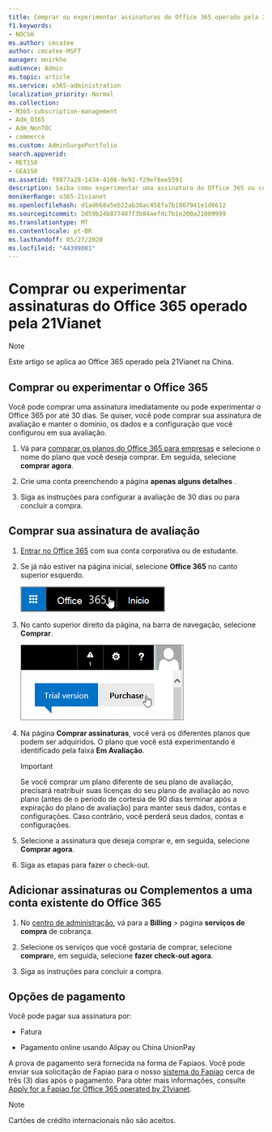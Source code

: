 ```yaml
---
title: Comprar ou experimentar assinaturas do Office 365 operado pela 21Vianet
f1.keywords:
- NOCSH
ms.author: cmcatee
author: cmcatee-MSFT
manager: mnirkhe
audience: Admin
ms.topic: article
ms.service: o365-administration
localization_priority: Normal
ms.collection:
- M365-subscription-management
- Adm_O365
- Adm_NonTOC
- commerce
ms.custom: AdminSurgePortfolio
search.appverid:
- MET150
- GEA150
ms.assetid: f9877a28-1434-4108-9e92-f29ef8ee5591
description: Saiba como experimentar uma assinatura do Office 365 ou comprá-la imediatamente, adicionar assinaturas ou obter Complementos para uma conta existente do Office 365 operada pela 21Vianet na China.
monikerRange: o365-21vianet
ms.openlocfilehash: d1ad668a5eb22ab38ac458fa7b1867941e1d6612
ms.sourcegitcommit: 2d59b24b877487f3b84aefdc7b1e200a21009999
ms.translationtype: MT
ms.contentlocale: pt-BR
ms.lasthandoff: 05/27/2020
ms.locfileid: "44399081"
---
```

# <a name="buy-or-try-subscriptions-for-office-365-operated-by-21vianet"></a>Comprar ou experimentar assinaturas do Office 365 operado pela 21Vianet

> [!NOTE]
>  Este artigo se aplica ao Office 365 operado pela 21Vianet na China.

## <a name="buy-or-try-office-365"></a>Comprar ou experimentar o Office 365

Você pode comprar uma assinatura imediatamente ou pode experimentar o Office 365 por até 30 dias. Se quiser, você pode comprar sua assinatura de avaliação e manter o domínio, os dados e a configuração que você configurou em sua avaliação.

1. Vá para [comparar os planos do Office 365 para empresas](https://go.microsoft.com/fwlink/p/?linkid=393691&amp;clcid=0x409) e selecione o nome do plano que você deseja comprar. Em seguida, selecione **comprar agora**.

2. Crie uma conta preenchendo a página **apenas alguns detalhes** .

3. Siga as instruções para configurar a avaliação de 30 dias ou para concluir a compra.

## <a name="buy-your-trial-subscription"></a>Comprar sua assinatura de avaliação

1. [Entrar no Office 365](https://go.microsoft.com/fwlink/p/?linkid=513813) com sua conta corporativa ou de estudante.

2. Se já não estiver na página inicial, selecione **Office 365** no canto superior esquerdo.

    ![Botão para navegar até a Página Inicial do Office 365](../../media/2fc597ab-ae33-4e5a-aec1-e60e48beac62.png)

3. No canto superior direito da página, na barra de navegação, selecione **Comprar**.

    ![Botão para comprar sua versão de avaliação do Office 365](../../media/73fba4ad-6879-460b-8ef1-f2efb2ee4104.png)

4. Na página **Comprar assinaturas**, você verá os diferentes planos que podem ser adquiridos. O plano que você está experimentando é identificado pela faixa **Em Avaliação**.

    > [!IMPORTANT]
    > Se você comprar um plano diferente de seu plano de avaliação, precisará reatribuir suas licenças do seu plano de avaliação ao novo plano (antes de o período de cortesia de 90 dias terminar após a expiração do plano de avaliação) para manter seus dados, contas e configurações. Caso contrário, você perderá seus dados, contas e configurações.

5. Selecione a assinatura que deseja comprar e, em seguida, selecione **Comprar agora**.

6. Siga as etapas para fazer o check-out.

## <a name="add-subscriptions-or-add-ons-to-an-existing-office-365-account"></a>Adicionar assinaturas ou Complementos a uma conta existente do Office 365

1. No [centro de administração](https://go.microsoft.com/fwlink/p/?linkid=850627), vá para a **Billing** \> página **serviços de compra** de cobrança.

2. Selecione os serviços que você gostaria de comprar, selecione **comprar**e, em seguida, selecione **fazer check-out agora**.

3. Siga as instruções para concluir a compra.

## <a name="payment-options"></a>Opções de pagamento

Você pode pagar sua assinatura por:

- Fatura

- Pagamento online usando Alipay ou China UnionPay

A prova de pagamento será fornecida na forma de Fapiaos. Você pode enviar sua solicitação de Fapiao para o nosso [sistema do Fapiao](https://go.microsoft.com/fwlink/p/?LinkId=395314) cerca de três (3) dias após o pagamento. Para obter mais informações, consulte [Apply for a Fapiao for Office 365 operated by 21vianet](apply-for-a-fapiao.md).

> [!NOTE]
>  Cartões de crédito internacionais não são aceitos.
